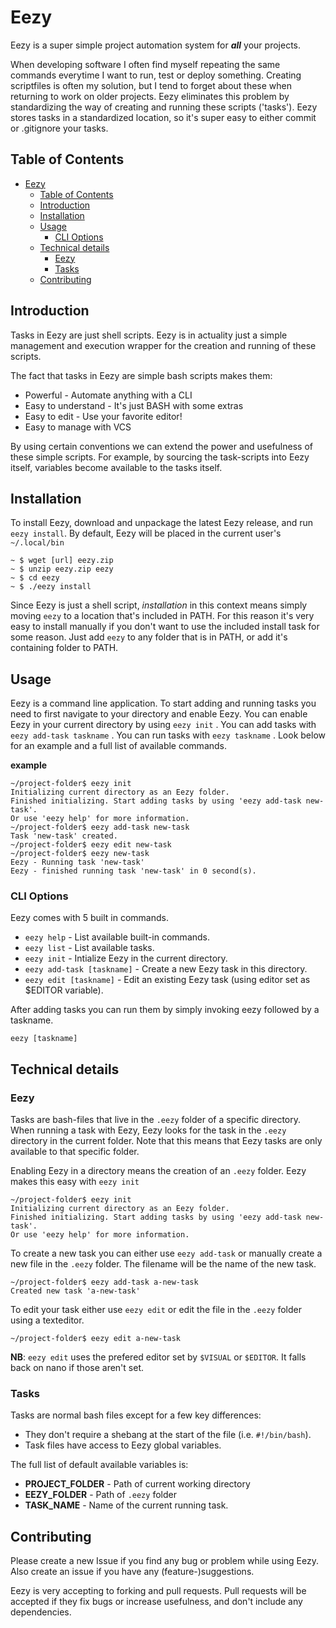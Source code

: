 # Eezy
Eezy is a super simple project automation system for ***all*** your projects. 

When developing software I often find myself repeating the same commands everytime I want to run, test or deploy something. Creating scriptfiles is often my solution, but I tend to forget about these when returning to work on older projects. Eezy eliminates this problem by standardizing the way of creating and running these scripts ('tasks'). Eezy stores tasks in a standardized location, so it's super easy to either commit or .gitignore your tasks. 

## Table of Contents
- [Eezy](#eezy)
  - [Table of Contents](#table-of-contents)
  - [Introduction](#introduction)
  - [Installation](#installation)
  - [Usage](#usage)
    - [CLI Options](#cli-options)
  - [Technical details](#technical-details)
    - [Eezy](#eezy-1)
    - [Tasks](#tasks)
  - [Contributing](#contributing)

## Introduction
Tasks in Eezy are just shell scripts. Eezy is in actuality just a simple management and execution wrapper for the creation and running of these scripts. 

The fact that tasks in Eezy are simple bash scripts makes them: 
* Powerful - Automate anything with a CLI
* Easy to understand - It's just BASH with some extras
* Easy to edit - Use your favorite editor!
* Easy to manage with VCS

By using certain conventions we can extend the power and usefulness of these simple scripts. For example, by sourcing the task-scripts into Eezy itself, variables become available to the tasks itself.

## Installation
To install Eezy, download and unpackage the latest Eezy release, and run `eezy install`. By default, Eezy will be placed in the current user's `~/.local/bin`

```shell
~ $ wget [url] eezy.zip 
~ $ unzip eezy.zip eezy
~ $ cd eezy
~ $ ./eezy install
```

Since Eezy is just a shell script, *installation* in this context means simply moving `eezy` to a location that's included in PATH. For this reason it's very easy to install manually if you don't want to use the included install task for some reason. 
Just add `eezy` to any folder that is in PATH, or add it's containing folder to PATH.


## Usage
Eezy is a command line application. To start adding and running tasks you need to first navigate to your directory and enable Eezy. You can enable Eezy in your current directory by using `eezy init` . You can add tasks with `eezy add-task taskname` . You can run tasks with `eezy taskname` . Look below for an example and a full list of available commands. 

**example**
```shell
~/project-folder$ eezy init
Initializing current directory as an Eezy folder.
Finished initializing. Start adding tasks by using 'eezy add-task new-task'.
Or use 'eezy help' for more information.
~/project-folder$ eezy add-task new-task
Task 'new-task' created.
~/project-folder$ eezy edit new-task
~/project-folder$ eezy new-task
Eezy - Running task 'new-task'
Eezy - finished running task 'new-task' in 0 second(s).
```

### CLI Options
Eezy comes with 5 built in commands.
* `eezy help` - List available built-in commands.
* `eezy list` - List available tasks.
* `eezy init` - Intialize Eezy in the current directory.
* `eezy add-task [taskname]` - Create a new Eezy task in this directory. 
* `eezy edit [taskname]` - Edit an existing Eezy task (using editor set as $EDITOR variable).
  
After adding tasks you can run them by simply invoking eezy followed by a taskname. 

`eezy [taskname]`


## Technical details
### Eezy
Tasks are bash-files that live in the `.eezy` folder of a specific directory. When running a task with Eezy, Eezy looks for the task in the `.eezy` directory in the current folder. Note that this means that Eezy tasks are only available to that specific folder. 

Enabling Eezy in a directory means the creation of an `.eezy` folder. Eezy makes this easy with `eezy init`
```shell
~/project-folder$ eezy init
Initializing current directory as an Eezy folder.
Finished initializing. Start adding tasks by using 'eezy add-task new-task'.
Or use 'eezy help' for more information.
```

To create a new task you can either use `eezy add-task` or manually create a new file in the `.eezy` folder. The filename will be the name of the new task.
```shell
~/project-folder$ eezy add-task a-new-task
Created new task 'a-new-task'
```

To edit your task either use `eezy edit` or edit the file in the `.eezy` folder using a texteditor.
```shell
~/project-folder$ eezy edit a-new-task
```
**NB**: `eezy edit` uses the prefered editor set by `$VISUAL` or `$EDITOR`. It falls back on nano if those aren't set. 

### Tasks

Tasks are normal bash files except for a few key differences:
* They don't require a shebang at the start of the file (i.e. `#!/bin/bash`).
* Task files have access to Eezy global variables.

The full list of default available variables is:
* **PROJECT_FOLDER** - Path of current working directory
* **EEZY_FOLDER** - Path of `.eezy` folder
* **TASK_NAME** - Name of the current running task.


## Contributing
Please create a new Issue if you find any bug or problem while using Eezy. Also create an issue if you have any (feature-)suggestions. 

Eezy is very accepting to forking and pull requests. Pull requests will be accepted if they fix bugs or increase usefulness, and don't include any dependencies.

